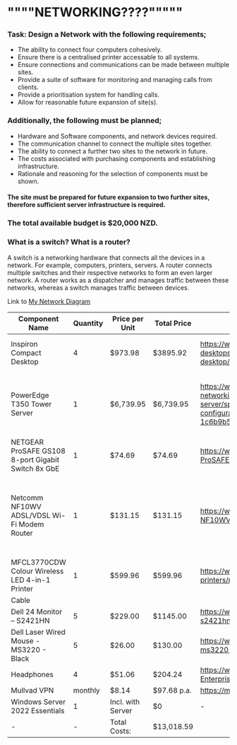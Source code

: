 # """"NETWORKING????"""""

### Task: Design a Network with the following requirements;

- The ability to connect four computers cohesively.
- Ensure there is a centralised printer accessable to all systems.
- Ensure connections and communications can be made between multiple sites.
- Provide a suite of software for monitoring and managing calls from clients.
- Provide a prioritisation system for handling calls.
- Allow for reasonable future expansion of site(s).

### Additionally, the following must be planned;

- Hardware and Software components, and network devices required.
- The communication channel to connect the multiple sites together.
- The ability to connect a further two sites to the network in future.
- The costs associated with purchasing components and establishing infrastructure.
- Rationale and reasoning for the selection of components must be shown.
#### The site must be prepared for future expansion to two further sites, therefore sufficient server infrastructure is required.

### The total available budget is $20,000 NZD.

### What is a switch? What is a router?
A switch is a networking hardware that connects all the devices in a network. For example, computers, printers, servers. A router connects multiple switches and their respective networks to form an even larger network. A router works as a dispatcher and manages traffic between these networks, whereas a switch manages traffic between devices.

Link to [My Network Diagram](https://viewer.diagrams.net/?tags=%7B%7D&highlight=0000ff&edit=_blank&layers=1&nav=1&title=Network-Diagram.drawio#R7ZrbctsqFIafxpf1SEInXzZ2epi2ezz1RdPeZLBELCaSUBE%2B7acvWMgS4NSOk1hu4kxmAguEJL6fxWJFPTDMVh8pLJJvJEZpz7HiVQ%2BMeo5ju47TE79WvK4swcCtDDOKY9mpMUzw%2F0gaLWmd4xiVSkdGSMpwoRojkucoYooNUkqWarc7kqp3LeAMGYZJBFPT%2BgPHLKmsoRM09k8Iz5L6zrY%2FqFoyWHeWb1ImMCbLlglc98CQEsKqUrYaolRMXj0v1XUfHmjdPhhFOTvkgt%2B%2FktsATtMv4yyE02w6uvlN34FqlAVM5%2FKF5cOydT0D%2FLkLUcxWM4G4H%2BEyIv1yiVmUoLK%2FJPR%2BRsm8uK1MPXBV3qNNYWTxSsKylBdtXiwIzhmi1wv%2BxKW0xbBMUCz73uE0HZKU0M2dgQX8cBCIARkl96jVcrf52bbUZPicXi0QZZjz%2BwqnKB2TEjNMct42JYyRrNXhfYpnooGRgluhrEVIPCI3kDlLcc5vWutKPKA55xKDGBStWibJ4CMiGWJ0zbvIVuD7fa%2B6SC4JUCtk2QjMtuTASUtcnuwHpaZn28Eb7LwgyT9CBa6hgv8QE2C5cVJR1VXB35apdFVIOcmRRlSajJnWgWQ4jsVtrpYJZmhSwEjcc8nFx21caXm8Fcxz8AhdlUZg0vAtEwZ4KRieAUN41YyP9Z1rks%2FYm0Fh2x2j8I%2F1jnRDqpR%2FLy5xD%2FdAdYi%2BiT0Id7hD8ELYg6M3RUQXAjuHhqryBf0e9ANHXfI7vK8LTPa%2B80LsQ4P9pAL5Zrzu1p125XUHxy6%2FiGTFxu%2Fewjy%2BLRDFRYIoTMt%2BEV0W4t9VYNeI6zDoQCccvJQK6r3%2FIoOTysBTZeDZbn1a6UwI9kUIpxeCb5%2BbP3AuMuheBt6OI9lpZXBAdIDy%2BL1I%2FTUhVwurGj%2FxmaHrG1Hhbk5Wf8qem8po1e45Wu%2Bb2pLMaYT2RzcM0hlif%2BkngzIUK%2FlJE1QLhLcjSqttFKWQ4YWa1dxFR95hLNTf6MC11SDRczTA1XvLq9pZSH0gbYMBulKqiTEG2ohl%2B9rH68c5IKx4hH6O10G9kM4FsKNycfXw%2FmDA%2BkDWiQEfEC6cBrB91oBB%2BK8CPiAQOA1g57wAWxqXo11014DNDLgB%2BNGRHsX5JRP7sES3mVi7r%2BdizYBvsON%2FU8B9WK9PCvgcMwk%2FljB1UbyelJyJoZ7frpJyjpkYfYrXRSvMWmE3r%2F1stTRBt6isW5UxX9P8hQSjJ3rv2suciffebse10%2F1nt2fzgDaUbvn1Llg9e%2Bp2nUOvB35bFPTkZdg1BfMs8vop6Cmj7teCeWB4CxQG6lo44Wctn6mbjJiX3cTjD1fu91%2FZIvfenehYvjevFp7Vtq%2Fn1cBzHdqMj8Web9vfifdcDuXBgTI47%2BgPHJ19A5oM9DDyaBnwavOtatW9%2BeIXXP8B)

| Component Name | Quantity | Price per Unit | Total Price | Reference | Justification 
| ---|---|---|---|---|---|
|Inspiron Compact Desktop|4|$973.98|$3895.92|https://www.dell.com/en-nz/shop/dell-deals-laptops-desktops-monitors-on-sale/inspiron-compact-desktop/spd/inspiron-3910-desktop/hdi391006nz|A keyboard is included with the computer
|PowerEdge T350 Tower Server|1|$6,739.95|$6,739.95|https://www.dell.com/en-nz/shop/storage-servers-and-networking-for-business/poweredge-t350-tower-server/spd/poweredge-t350/pet350tm0211nzoo?configurationid=38b32fe9-2e70-412b-8339-1c6b9b58cfd8|This server has 64GB of RAM, more than enough for a network of this size. 
|NETGEAR ProSAFE GS108 8-port Gigabit Switch 8x GbE|1|$74.69|$74.69|https://www.pbtech.co.nz/product/SWHNGR3083/NETGEAR-ProSAFE-GS108-8-port-Gigabit-Switch-8x-GbE|Only 8 ports needed 
|Netcomm NF10WV ADSL/VDSL Wi-Fi Modem Router|1|$131.15|$131.15|https://www.pbtech.co.nz/product/MODNCM1058/Netcomm-NF10WV-ADSLVDSL-Wi-Fi-Modem-Router-with-VO|I chose a modem router to ensure the networks continued connection with the internet
|MFCL3770CDW Colour Wireless LED 4-in-1 Printer|1|$599.96|$599.96|https://www.brother.co.nz/printers/colour-laser-printers/mfcl3770cdw|
|Cable|
|Dell 24 Monitor – S2421HN|5|$229.00|$1145.00|https://www.dell.com/en-nz/shop/dell-24-monitor-s2421hn/apd/210-bdmj/monitors-monitor-accessories|
|Dell Laser Wired Mouse - MS3220 - Black|5|$26.00|$130.00|https://www.dell.com/en-nz/shop/dell-laser-wired-mouse-ms3220-black/apd/570-abdy/pc-accessories|
|Headphones|4|$51.06|$204.24|https://www.pbtech.co.nz/product/IPHJAB3300552/Jabra-Enterprise-Biz-1500-USB---Mono-Entry-level-L|
|Mullvad VPN|monthly|$8.14|$97.68 p.a.|https://mullvad.net/en/|
|Windows Server 2022 Essentials|1|Incl. with Server|$0|- |
|-|-|Total Costs:|$13,018.59


